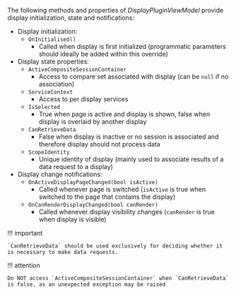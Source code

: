 The following methods and properties of _DisplayPluginViewModel_ provide display initialization, state and notifications:

- Display initialization:
    - `OnInitialised()`
        - Called when display is first initialized (programmatic parameters should ideally be added within this override)
- Display state properties:
    - `ActiveCompositeSessionContainer`
        - Access to compare set associated with display (can be `null` if no association)
    - `ServiceContext`
        - Access to per display services
    - `IsSelected`
        - True when page is active and display is shown, false when display is overlaid by another display
    - `CanRetrieveData`
        - False when display is inactive or no session is associated and therefore display should not process data
    - `ScopeIdentity`
        - Unique identity of display (mainly used to associate results of a data request to a display)
- Display change notifications:
    - `OnActiveDisplayPageChanged(bool isActive)`
        - Called whenever page is switched (`isActive` is true when switched to the page that contains the display)
    - `OnCanRenderDisplayChanged(bool canRender)`
        - Called whenever display visibility changes (`canRender` is true when display is visible)

!!! important

    `CanRetrieveData` should be used exclusively for deciding whether it is necessary to make data requests.


!!! attention

    Do NOT access `ActiveCompositeSessionContainer` when `CanRetrieveData` is false, as an unexpected exception may be raised
